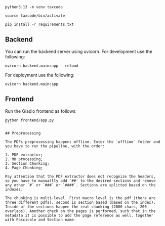 ```
python3.13 -m venv taxcode
```

```
source taxcode/bin/activate
```

```
pip install -r requirements.txt
```

## Backend

You can run the backend server using uvicorn. 
For development use the following:   
```
uvicorn backend.main:app --reload
```

For deployment use the following:
```
uvicorn backend.main:app
```

## Frontend
Run the Gladio frontend as follows:
````
python frontend/app.py
```

## Preprocessing

The PDFs preprocessing happens offline. Enter the `offline` folder and you have to run the pipeline, with the order:

1. PDF extractor;  
2. MD processing;   
3. Section Chunking;   
4. Page Chunking;    

Pay attention that the PDF extractor does not recognize the headers, so you have to manuallly add `##' to the desired sections and remove any other `#` or `###` or `####`. Sections are splitted based on the indexes.

The chunking is multi-level. First macro level is the pdf (there are three different pdfs), second is section based (based on the index). Inside of the sections happen the real chunking (2000 chars, 200 overlaps). Another check on the pages is performed, such that in the metadata it is possible to add the page reference as well, together with Fascicolo and Section name.